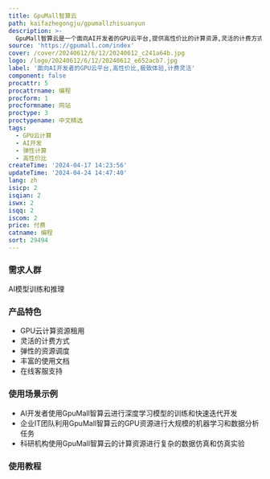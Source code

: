 ```yaml
---
title: GpuMall智算云
path: kaifazhegongju/gpumallzhisuanyun
description: >-
  GpuMall智算云是一个面向AI开发者的GPU云平台,提供高性价比的计算资源,灵活的计费方式,以及弹性的调度能力,可以满足AI开发者的各种需求。用户可以在这里快速租用GPU资源进行AI模型训练和推理,并且可以根据实际使用情况灵活调整资源配置,达到最佳性价比。平台还提供了丰富的使用文档和在线客服支持,让用户使用起来更加便捷。
source: 'https://gpumall.com/index'
cover: /cover/20240612/6/12/20240612_c241a64b.jpg
logo: /logo/20240612/6/12/20240612_e652acb7.jpg
label: '面向AI开发者的GPU云平台,高性价比,极致体验,计费灵活'
component: false
procattr: 5
procattrname: 编程
procform: 1
procformname: 网站
proctype: 3
proctypename: 中文精选
tags:
  - GPU云计算
  - AI开发
  - 弹性计算
  - 高性价比
createTime: '2024-04-17 14:23:56'
updateTime: '2024-04-24 14:47:40'
lang: zh
isicp: 2
isqian: 2
iswx: 2
isqq: 2
iscom: 2
price: 付费
catname: 编程
sort: 29494
---
```




### 需求人群
AI模型训练和推理

### 产品特色
- GPU云计算资源租用
- 灵活的计费方式
- 弹性的资源调度
- 丰富的使用文档
- 在线客服支持

### 使用场景示例
- AI开发者使用GpuMall智算云进行深度学习模型的训练和快速迭代开发
- 企业IT团队利用GpuMall智算云的GPU资源进行大规模的机器学习和数据分析任务
- 科研机构使用GpuMall智算云的计算资源进行复杂的数据仿真和仿真实验

### 使用教程


  
